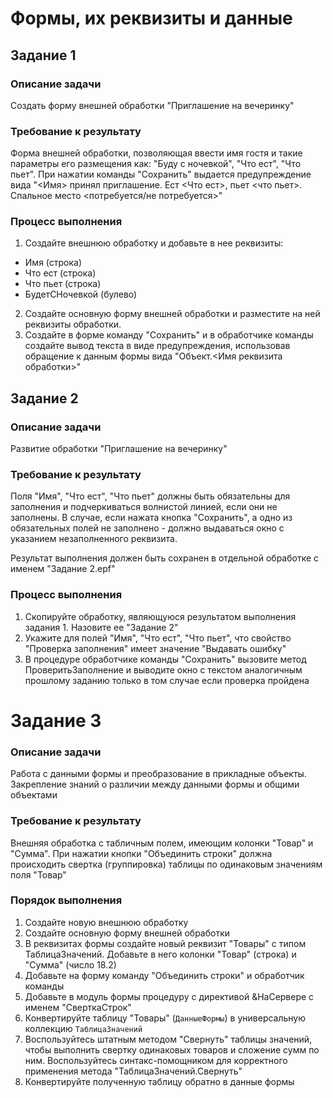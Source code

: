 # Формы, их реквизиты и данные

## Задание 1

### Описание задачи

Создать форму внешней обработки "Приглашение на вечеринку"

### Требование к результату

Форма внешней обработки, позволяющая ввести имя гостя и такие параметры его размещения как: "Буду с ночевкой", "Что ест", "Что пьет". При нажатии команды "Сохранить" выдается предупреждение вида "<Имя> принял приглашение. Ест <Что ест>, пьет <что пьет>. Спальное место <потребуется/не потребуется>"

### Процесс выполнения

1. Создайте внешнюю обработку и добавьте в нее реквизиты:

* Имя (строка)
* Что ест (строка)
* Что пьет (строка)
* БудетСНочевкой (булево)

2. Создайте основную форму внешней обработки и разместите на ней реквизиты обработки.
3. Создайте в форме команду "Сохранить" и в обработчике команды создайте вывод текста в виде предупреждения, использовав обращение к данным формы вида "Объект.<Имя реквизита обработки>"

## Задание 2

### Описание задачи

Развитие обработки "Приглашение на вечеринку"

### Требование к результату

Поля "Имя", "Что ест", "Что пьет" должны быть обязательны для заполнения и подчеркиваться волнистой линией, если они не заполнены. В случае, если нажата кнопка "Сохранить", а одно из обязательных полей не заполнено - должно выдаваться окно с указанием незаполненного реквизита.

Результат выполнения должен быть сохранен в отдельной обработке с именем "Задание 2.epf"

### Процесс выполнения

1. Скопируйте обработку, являющуюся результатом выполнения задания 1. Назовите ее "Задание 2"
2. Укажите для полей "Имя", "Что ест", "Что пьет", что свойство "Проверка заполнения" имеет значение "Выдавать ошибку"
3. В процедуре обработчике команды "Сохранить" вызовите метод ПроверитьЗаполнение и выводите окно с текстом аналогичным прошлому заданию только в том случае если проверка пройдена

# Задание 3

### Описание задачи

Работа с данными формы и преобразование в прикладные объекты. Закрепление знаний о различии между данными формы и общими объектами

### Требование к результату

Внешняя обработка с табличным полем, имеющим колонки "Товар" и "Сумма". При нажатии кнопки "Объединить строки" должна происходить свертка (группировка) таблицы по одинаковым значениям поля "Товар"

### Порядок выполнения

1. Создайте новую внешнюю обработку
2. Создайте основную форму внешней обработки
3. В реквизитах формы создайте новый реквизит "Товары" с типом ТаблицаЗначений. Добавьте в него колонки "Товар" (строка) и "Сумма" (число 18.2)
4. Добавьте на форму команду "Объединить строки" и обработчик команды
5. Добавьте в модуль формы процедуру с директивой &НаСервере с именем "СверткаСтрок"
6. Конвертируйте таблицу "Товары" (`ДанныеФормы`) в универсальную коллекцию `ТаблицаЗначений`
7. Воспользуйтесь штатным методом "Свернуть" таблицы значений, чтобы выполнить свертку одинаковых товаров и сложение сумм по ним. Воспользуйтесь синтакс-помощником для корректного применения метода "ТаблицаЗначений.Свернуть"
8. Конвертируйте полученную таблицу обратно в данные формы
